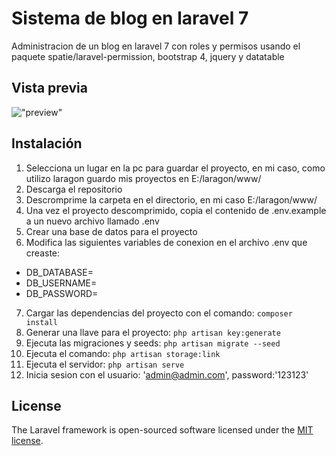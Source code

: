 # Sistema de blog en laravel 7 

Administracion de un blog en laravel 7 con roles y permisos usando el paquete spatie/laravel-permission, bootstrap 4, jquery y datatable

## Vista previa
!["preview"](https://github.com/Juliosgd/blog-with-admin-panel/blob/master/public/assets/images/screenshot.png "preview")	

## Instalación
1. Selecciona un lugar en la pc para guardar el proyecto, en mi caso, como utilizo laragon guardo mis proyectos en E:/laragon/www/
2. Descarga el repositorio 
3. Descromprime la carpeta en el directorio, en mi caso E:/laragon/www/
4. Una vez el proyecto descomprimido, copia el contenido de .env.example a un nuevo archivo llamado .env
5. Crear una base de datos para el proyecto
6. Modifica las siguientes variables de conexion en el archivo .env que creaste:
* DB_DATABASE=
* DB_USERNAME=
* DB_PASSWORD=
7. Cargar las dependencias del proyecto con el comando: `composer install`
8. Generar una llave para el proyecto: `php artisan key:generate`
9. Ejecuta las migraciones y seeds: `php artisan migrate --seed`
10. Ejecuta el comando: `php artisan storage:link`
11. Ejecuta el servidor: `php artisan serve`
12. Inicia sesion con el usuario: 'admin@admin.com', password:'123123'
## License

The Laravel framework is open-sourced software licensed under the [MIT license](https://opensource.org/licenses/MIT).
